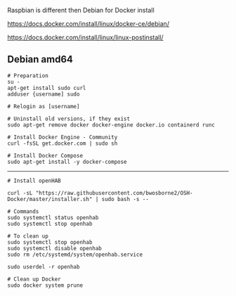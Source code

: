 Raspbian is different then Debian for Docker install

https://docs.docker.com/install/linux/docker-ce/debian/

https://docs.docker.com/install/linux/linux-postinstall/

## Debian amd64
```
# Preparation
su -
apt-get install sudo curl
adduser {username] sudo
```
```
# Relogin as [username]
```
```
# Uninstall old versions, if they exist
sudo apt-get remove docker docker-engine docker.io containerd runc
```

```
# Install Docker Engine - Community
curl -fsSL get.docker.com | sudo sh
```

```
# Install Docker Compose
sudo apt-get install -y docker-compose
```

---
```
# Install openHAB

curl -sL "https://raw.githubusercontent.com/bwosborne2/OSH-Docker/master/installer.sh" | sudo bash -s --

```

         
```
# Commands
sudo systemctl status openhab
sudo systemctl stop openhab
```

```
# To clean up
sudo systemctl stop openhab
sudo systemctl disable openhab
sudo rm /etc/systemd/system/openhab.service

sudo userdel -r openhab

# Clean up Docker
sudo docker system prune
```
